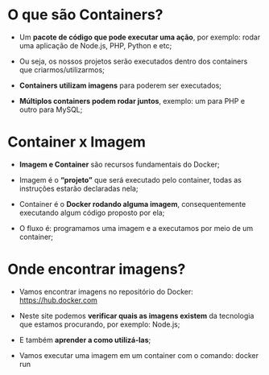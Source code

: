 # O que são Containers? #

* Um **pacote de código que pode executar uma ação**, por exemplo: rodar uma aplicação de Node.js, PHP, Python e etc;​

* Ou seja, os nossos projetos serão executados dentro dos containers que criarmos/utilizarmos;​

* **Containers utilizam imagens** para poderem ser executados;​

* **Múltiplos containers podem rodar juntos**, exemplo: um para PHP e outro para MySQL;

# Container x Imagem #

* **Imagem e Container** são recursos fundamentais do Docker;​

* Imagem é o **“projeto”** que será executado pelo container, todas as instruções estarão declaradas nela;​

* Container é o **Docker rodando alguma imagem**, consequentemente executando algum código proposto por ela;​

* O fluxo é: programamos uma imagem e a executamos por meio de um container;

# Onde encontrar imagens?​ #

* Vamos encontrar imagens no repositório do Docker: https://hub.docker.com​

* Neste site podemos **verificar quais as imagens existem** da tecnologia que estamos procurando, por exemplo: Node.js;​

* E também **aprender a como utilizá-las**;​

* Vamos executar uma imagem em um container com o comando: docker run <imagem>